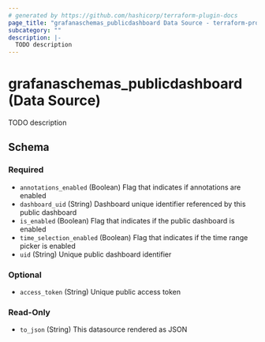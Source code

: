 ```yaml
---
# generated by https://github.com/hashicorp/terraform-plugin-docs
page_title: "grafanaschemas_publicdashboard Data Source - terraform-provider-grafana-schemas"
subcategory: ""
description: |-
  TODO description
---
```


# grafanaschemas_publicdashboard (Data Source)

TODO description



<!-- schema generated by tfplugindocs -->
## Schema

### Required

- `annotations_enabled` (Boolean) Flag that indicates if annotations are enabled
- `dashboard_uid` (String) Dashboard unique identifier referenced by this public dashboard
- `is_enabled` (Boolean) Flag that indicates if the public dashboard is enabled
- `time_selection_enabled` (Boolean) Flag that indicates if the time range picker is enabled
- `uid` (String) Unique public dashboard identifier

### Optional

- `access_token` (String) Unique public access token

### Read-Only

- `to_json` (String) This datasource rendered as JSON


